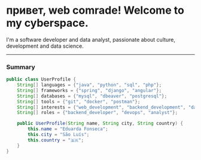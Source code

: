 # привет, web comrade! Welcome to my cyberspace.

I'm a software developer and data analyst, passionate about culture, development and data science.

-------

### Summary

```java
public class UserProfile {
    String[] languages = {"java", "python", "sql", "php"};
    String[] frameworks = {"spring", "django", "angular"};
    String[] databases = {"mysql", "dbeaver", "postgresql"};
    String[] tools = {"git", "docker", "postman"};
    String[] interests = {"web_development", "backend_development", "databases"};
    String[] roles = {"backend_developer", "devops", "analyst"};

    public UserProfile(String name, String city, String country) {
        this.name = "Eduarda Fonseca";
        this.city = "São Luís";
        this.country = "🇧🇷";
    }
}
